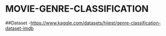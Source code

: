 # MOVIE-GENRE-CLASSIFICATION
##Dataset
-https://www.kaggle.com/datasets/hijest/genre-classification-dataset-imdb
